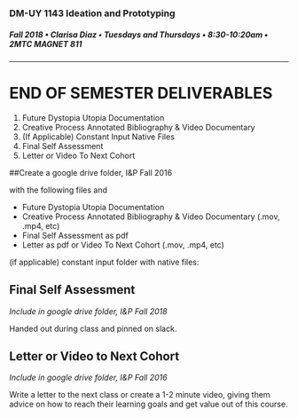 ### DM-UY 1143 Ideation and Prototyping
##### Fall 2018 • Clarisa Diaz • Tuesdays and Thursdays • 8:30-10:20am • 2MTC MAGNET 811
---

# END OF SEMESTER DELIVERABLES

<ol>
<li>Future Dystopia Utopia Documentation</li>
<li>Creative Process Annotated Bibliography & Video Documentary</li>
<li>(If Applicable) Constant Input Native Files</li>
<li>Final Self Assessment</li>
<li>Letter or Video To Next Cohort</li>
</ol>
 
##Create a google drive folder, I&P Fall 2016 

with the following files and 
<ul>
<li>Future Dystopia Utopia Documentation</li>
<li>Creative Process Annotated Bibliography & Video Documentary (.mov, .mp4, etc)</li>
<li>Final Self Assessment as pdf</li>
<li>Letter as pdf or Video To Next Cohort (.mov, .mp4, etc)</li>
</ul>
(if applicable) constant input folder with native files:

## Final Self Assessment
*Include in google drive folder, I&P Fall 2018*

Handed out during class and pinned on slack.

## Letter or Video to Next Cohort
*Include in google drive folder, I&P Fall 2016*

Write a letter to the next class or create a 1-2 minute video, giving them advice on how to reach their learning goals and get value out of this course.
